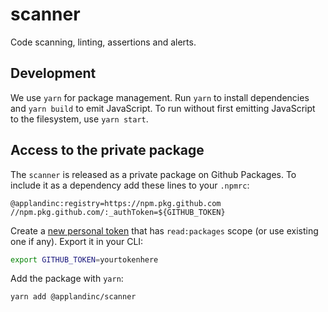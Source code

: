 # scanner
Code scanning, linting, assertions and alerts.

## Development
We use `yarn` for package management. Run `yarn` to install dependencies and `yarn build` to emit JavaScript. To run without first emitting JavaScript to the filesystem, use `yarn start`.

## Access to the private package
The `scanner` is released as a private package on Github Packages. To include it as a dependency add these lines to your `.npmrc`:
```
@applandinc:registry=https://npm.pkg.github.com
//npm.pkg.github.com/:_authToken=${GITHUB_TOKEN}

```
Create a [new personal token](https://github.com/settings/tokens/new) that has `read:packages` scope (or use existing one if any). Export it in your CLI:
```bash
export GITHUB_TOKEN=yourtokenhere
```
Add the package with `yarn`:
```bash
yarn add @applandinc/scanner
```
